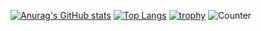 [![Anurag's GitHub stats](https://github-readme-stats.vercel.app/api?username=Atori-Ikeyama)](https://github.com/anuraghazra/github-readme-stats)
[![Top Langs](https://github-readme-stats.vercel.app/api/top-langs/?username=Atori-Ikeyama)](https://github.com/anuraghazra/github-readme-stats)
[![trophy](https://github-profile-trophy.vercel.app/?username=Atori-Ikeyama)](https://github.com/ryo-ma/github-profile-trophy)
![Counter](https://profile-counter.glitch.me/Atori-Ikeyama/count.svg)

<!--
**Atori-Ikeyama/Atori-Ikeyama** is a ✨ _special_ ✨ repository because its `README.md` (this file) appears on your GitHub profile.

Here are some ideas to get you started:

- 🔭 I’m currently working on ...
- 🌱 I’m currently learning ...
- 👯 I’m looking to collaborate on ...
- 🤔 I’m looking for help with ...
- 💬 Ask me about ...
- 📫 How to reach me: ...
- 😄 Pronouns: ...
- ⚡ Fun fact: ...
-->

